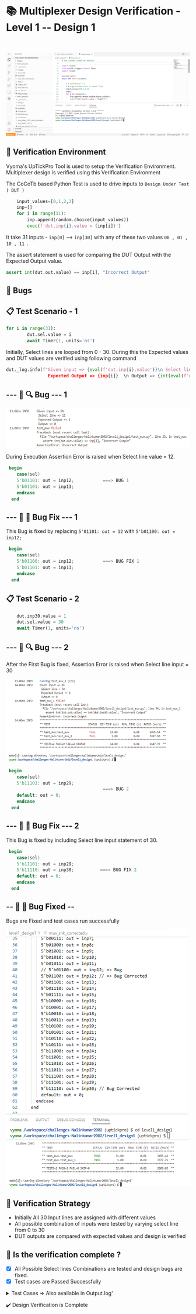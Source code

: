</br>

# 📚 Multiplexer Design Verification - Level 1 -- Design 1
</br>

![](Images/vs.png)

## 📝 Verification Environment

Vyoma's UpTickPro Tool is used to setup the Verification Environment. Multiplexer design is verified using this Verification Environment

The CoCoTb based Python Test is used to drive inputs to `Design Under Test ( DUT )`


```python
    input_values=[0,1,2,3]
    inp=[]
    for i in range(31):
        inp.append(random.choice(input_values))
        exec(f'dut.inp{i}.value = {inp[i]}')
```

It take 31 inputs - `inp[0]` --> `inp[30]` with any of these two values ` 00 , 01 , 10 , 11  `.

The assert statement is used for comparing the  DUT Output with the Expected Output value.

```python
assert int(dut.out.value) == inp[i], "Incorrect Output"
```
## :bug: Bugs 

## 📋 Test Scenario - 1

```python
for i in range(31):
        dut.sel.value = i
        await Timer(1, units='ns')     
```
Initially, Select lines are looped from 0 - 30. During this the Expected values and DUT values are verified using following command

```python
dut._log.info(f"Given input => {eval(f'dut.inp{i}.value')}\n Select line => {i} \n
                Expected Output => {inp[i]}  \n Output => {int(eval(f'dut.out.value'))} ")
```

## --- :ant: :mag:  Bug --- 1

![](Images/bug1.png)

During Execution Assertion Error is raised when Select line value = 12.

```verilog
 begin
    case(sel)
    5'b01101: out = inp12;           ===> BUG 1
    5'b01101: out = inp13;
    endcase
  end
```

## --- :ant: :wrench:  Bug Fix --- 1

This Bug is fixed by replacing `5'01101: out = 12`  with  `5'b01100: out = inp12;`

```verilog
 begin
    case(sel)
    5'b01100: out = inp12;           ===> BUG FIX 1
    5'b01101: out = inp13;
    endcase
  end
```

## 📋 Test Scenario - 2

```python
    dut.inp30.value = 1
    dut.sel.value = 30
    await Timer(1, units='ns')  
```
## --- :ant: :mag:  Bug --- 2

After the First Bug is fixed, Assertion Error is raised when Select line input = 30

![](Images/bug2.png)

```verilog
 begin
    case(sel)
    5'b11101: out = inp29;
                                     ===> BUG 2
    default: out = 0;
    endcase
  end
  ```
## --- :ant: :wrench:  Bug Fix --- 2

This Bug is fixed by including Select line input statement of 30.

```verilog
 begin
    case(sel)
    5'b11101: out = inp29;
    5'b11110: out = inp30;          ===> BUG FIX 2
    default: out = 0;
    endcase
  end
```
## -- :bug: :hammer: Bug Fixed --

Bugs are Fixed and test cases run successfully

![img](Images/l1d1_1.png)
![img](Images/l1d1_3.png)

## 📝 Verification Strategy

- Initially All 30 Input lines are assigned with different values
- All possible combination of inputs were tested by varying select line from 0 to 30
- DUT outputs are compared with expected values and design is verified


## 📝 Is the verification complete ?

 - [x] All Possible Select lines Combinations are tested and design bugs are fixed.
 - [x] Test cases are Passed Successfully
 
 <details>
 <summary> Test Cases => Also available in Output.log' </summary>
    
 ```  
0.00ns INFO     Found test test_mux.test_mux
0.00ns INFO     Found test test_mux.test_mux_1
0.00ns INFO     running test_mux (1/2)
1.00ns INFO     Given input => 01
          Select line => 0  
          Expected Output => 1  
          Output => 1 
2.00ns INFO     Given input => 11
          Select line => 1  
          Expected Output => 3  
          Output => 3 
3.00ns INFO     Given input => 01
          Select line => 2  
          Expected Output => 1  
          Output => 1 
4.00ns INFO     Given input => 01
          Select line => 3  
          Expected Output => 1  
          Output => 1 
5.00ns INFO     Given input => 00
          Select line => 4  
          Expected Output => 0  
          Output => 0 
6.00ns INFO     Given input => 01
          Select line => 5  
          Expected Output => 1  
          Output => 1 
7.00ns INFO     Given input => 10
          Select line => 6  
          Expected Output => 2  
          Output => 2 
8.00ns INFO     Given input => 01
          Select line => 7  
          Expected Output => 1  
          Output => 1 
9.00ns INFO     Given input => 10
          Select line => 8  
          Expected Output => 2  
          Output => 2 
10.00ns INFO     Given input => 10
          Select line => 9  
          Expected Output => 2  
          Output => 2 
11.00ns INFO     Given input => 01
          Select line => 10  
          Expected Output => 1  
          Output => 1 
12.00ns INFO     Given input => 00
          Select line => 11  
          Expected Output => 0  
          Output => 0 
13.00ns INFO     Given input => 10
          Select line => 12  
          Expected Output => 2  
          Output => 2 
14.00ns INFO     Given input => 00
          Select line => 13  
          Expected Output => 0  
          Output => 0 
15.00ns INFO     Given input => 10
          Select line => 14  
          Expected Output => 2  
          Output => 2 
16.00ns INFO     Given input => 00
          Select line => 15  
          Expected Output => 0  
          Output => 0 
17.00ns INFO     Given input => 10
          Select line => 16  
          Expected Output => 2  
          Output => 2 
18.00ns INFO     Given input => 11
          Select line => 17  
          Expected Output => 3  
          Output => 3 
19.00ns INFO     Given input => 11
          Select line => 18  
          Expected Output => 3  
          Output => 3 
20.00ns INFO     Given input => 11
          Select line => 19  
          Expected Output => 3  
          Output => 3 
21.00ns INFO     Given input => 10
          Select line => 20  
          Expected Output => 2  
          Output => 2 
22.00ns INFO     Given input => 10
          Select line => 21  
          Expected Output => 2  
          Output => 2 
23.00ns INFO     Given input => 00
          Select line => 22  
          Expected Output => 0  
          Output => 0 
24.00ns INFO     Given input => 01
          Select line => 23  
          Expected Output => 1  
          Output => 1 
25.00ns INFO     Given input => 01
          Select line => 24  
          Expected Output => 1  
          Output => 1 
26.00ns INFO     Given input => 10
          Select line => 25  
          Expected Output => 2  
          Output => 2 
27.00ns INFO     Given input => 01
          Select line => 26  
          Expected Output => 1  
          Output => 1 
28.00ns INFO     Given input => 01
          Select line => 27  
          Expected Output => 1  
          Output => 1 
29.00ns INFO     Given input => 00
          Select line => 28  
          Expected Output => 0  
          Output => 0 
30.00ns INFO     Given input => 00
          Select line => 29  
          Expected Output => 0  
          Output => 0 
31.00ns INFO     Given input => 00
          Select line => 30  
          Expected Output => 0  
          Output => 0 
31.00ns INFO     test_mux passed
31.00ns INFO     running test_mux_1 (2/2)
32.00ns INFO     Given input => 01
          Select line : 30  
          Expected Output => 1  
          Output => 1 
32.00ns INFO     test_mux_1 passed
32.00ns INFO     **************************************************************************************
         ** TEST                          STATUS  SIM TIME (ns)  REAL TIME (s)  RATIO (ns/s) **
         **************************************************************************************
         ** test_mux.test_mux              PASS          31.00           0.01       3455.42  **
         ** test_mux.test_mux_1            PASS           1.00           0.00       3377.71  **
         **************************************************************************************
         ** TESTS=2 PASS=2 FAIL=0 SKIP=0                 32.00           0.02       2000.03  **
         **************************************************************************************
```
</details>

 
:heavy_check_mark: Design Verification is Complete
